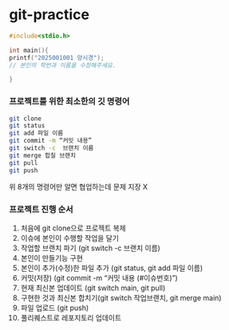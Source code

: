 # git-practice


```c
#include<stdio.h>

int main(){
printf("2025001001 양시경");
// 본인의 학번과 이름을 수정해주세요.

}

```


### 프로젝트를 위한 최소한의 깃 명령어

```bash
git clone
git status
git add 파일 이름
git commit -m “커밋 내용”
git switch -c  브랜치 이름
git merge 합칠 브랜치
git pull
git push 
```

위 8개의 명령어만 알면 협업하는데 문제 지장 X

### 프로젝트 진행 순서

1. 처음에 git clone으로 프로젝트 복제
2. 이슈에 본인이 수행할 작업을 달기
3. 작업할 브랜치 파기 (git switch -c  브랜치 이름)
4. 본인이 만들기능 구현
5. 본인이 추가(수정)한 파일 추가 (git status, git add 파일 이름)
6. 커밋(저장) (git commit -m “커밋 내용 (#이슈번호)”)
7. 현재 최신본 업데이트 (git switch main, git pull)
8. 구현한 것과 최신본 합치기(git switch 작업브랜치, git merge main)
9. 파일 업로드 (git push)
10. 풀리퀘스트로 레포지토리 업데이트
